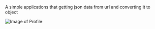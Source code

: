 A simple applications that getting json data from url and converting it to object



![Image of Profile](https://i.ibb.co/4W1qrx7/80447195-3295917193757237-7068825426805653504-n.png)

